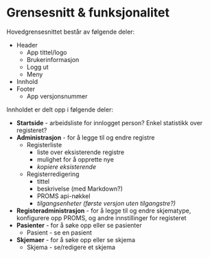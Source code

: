 # Grensesnitt & funksjonalitet

Hovedgrensesnittet består av følgende deler:
* Header
  * App tittel/logo
  * Brukerinformasjon
  * Logg ut
  * Meny
* Innhold
* Footer
  * App versjonsnummer

Innholdet er delt opp i følgende deler:
* **Startside** - arbeidsliste for innlogget person? Enkel statistikk over registeret?
* **Administrasjon** - for å legge til og endre registre
	* Registerliste
		* liste over eksisterende registre
		* mulighet for å opprette nye
		* *kopiere eksisterende*
 	* Registerredigering
		* tittel
		* beskrivelse (med Markdown?)
		* PROMS api-nøkkel
		* *tilgangsenheter (første versjon uten tilgangstre?)*
* **Registeradministrasjon** - for å legge til og endre skjematype, konfigurere opp PROMS, og andre innstillinger for registeret
* **Pasienter** - for å søke opp eller se pasienter
	* Pasient - se en pasient
* **Skjemaer** - for å søke opp eller se skjema
	* Skjema - se/redigere et skjema
